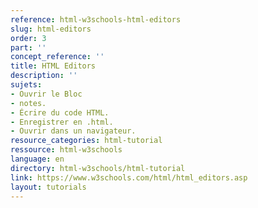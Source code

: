 ```yaml
---
reference: html-w3schools-html-editors
slug: html-editors
order: 3
part: ''
concept_reference: ''
title: HTML Editors
description: ''
sujets:
- Ouvrir le Bloc
- notes.
- Écrire du code HTML.
- Enregistrer en .html.
- Ouvrir dans un navigateur.
resource_categories: html-tutorial
ressource: html-w3schools
language: en
directory: html-w3schools/html-tutorial
link: https://www.w3schools.com/html/html_editors.asp
layout: tutorials
---
```

